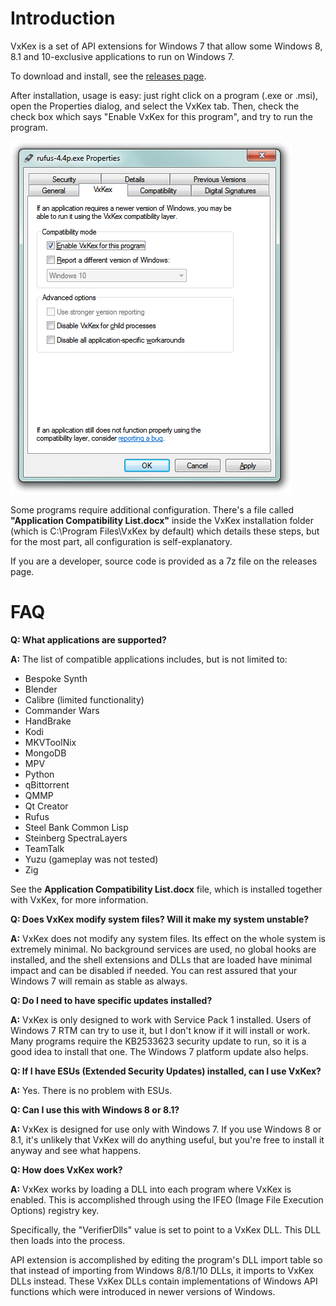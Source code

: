 Introduction
============

VxKex is a set of API extensions for Windows 7 that allow some Windows 8,
8.1 and 10-exclusive applications to run on Windows 7.

To download and install, see the [releases page](https://github.com/vxiiduu/VxKex/releases).

After installation, usage is easy: just right click on a program (.exe or .msi),
open the Properties dialog, and select the VxKex tab. Then, check the check box
which says "Enable VxKex for this program", and try to run the program.

![VxKex configuration GUI](/example-screenshot.png)

Some programs require additional configuration. There's a file called **"Application
Compatibility List.docx"** inside the VxKex installation folder (which is C:\Program
Files\VxKex by default) which details these steps, but for the most part, all
configuration is self-explanatory.

If you are a developer, source code is provided as a 7z file on the releases page.

FAQ
===

**Q: What applications are supported?**

**A:** The list of compatible applications includes, but is not limited to:
- Bespoke Synth
- Blender
- Calibre (limited functionality)
- Commander Wars
- HandBrake
- Kodi
- MKVToolNix
- MongoDB
- MPV
- Python
- qBittorrent
- QMMP
- Qt Creator
- Rufus
- Steel Bank Common Lisp
- Steinberg SpectraLayers
- TeamTalk
- Yuzu (gameplay was not tested)
- Zig

See the **Application Compatibility List.docx** file, which is installed together
with VxKex, for more information.

**Q: Does VxKex modify system files? Will it make my system unstable?**

**A:** VxKex does not modify any system files. Its effect on the whole system is
extremely minimal. No background services are used, no global hooks are
installed, and the shell extensions and DLLs that are loaded have minimal
impact and can be disabled if needed. You can rest assured that your Windows 7
will remain as stable as always.

**Q: Do I need to have specific updates installed?**

**A:** VxKex is only designed to work with Service Pack 1 installed. Users of
Windows 7 RTM can try to use it, but I don't know if it will install or work.
Many programs require the KB2533623 security update to run, so it is a good
idea to install that one. The Windows 7 platform update also helps.

**Q: If I have ESUs (Extended Security Updates) installed, can I use VxKex?**

**A:** Yes. There is no problem with ESUs.

**Q: Can I use this with Windows 8 or 8.1?**

**A:** VxKex is designed for use only with Windows 7. If you use Windows 8 or 8.1,
it's unlikely that VxKex will do anything useful, but you're free to install it
anyway and see what happens.

**Q: How does VxKex work?**

**A:** VxKex works by loading a DLL into each program where VxKex is enabled. This
is accomplished through using the IFEO (Image File Execution Options) registry key.

Specifically, the "VerifierDlls" value is set to point to a VxKex DLL. This DLL then
loads into the process.

API extension is accomplished by editing the program's DLL import table so that
instead of importing from Windows 8/8.1/10 DLLs, it imports to VxKex DLLs instead.
These VxKex DLLs contain implementations of Windows API functions which were introduced
in newer versions of Windows.
